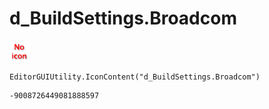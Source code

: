 # d_BuildSettings.Broadcom
![](/img/d_BuildSettings.Broadcom.png)

``` CSharp
EditorGUIUtility.IconContent("d_BuildSettings.Broadcom")
```
```
-9008726449081888597
```
